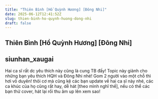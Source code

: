 ```yaml
---
title: "Thiên Bình [Hồ Quỳnh Hương] [Đông Nhi]"
date: 2025-06-12T12:41:52Z
slug: thien-binh-ho-quynh-huong-dong-nhi
draft: false
---
```


## Thiên Bình [Hồ Quỳnh Hương] [Đông Nhi]

## siunhan_xaugai

Hai ca sĩ rất dc yêu thích này cũng là cung TB đấy! Topic này giành cho những bạn yêu thích HQH và Đông Nhi nhé! 
Gom 2 người vào một chỗ thì hơi vô duyên! thôi cơ mà cũng kệ 
các bạn update về hai ca sĩ này nhé, các ca khúc của họ cũng rất hay, dễ hát [theo mình nghĩ thế], nếu có thể các bạn thử cover, hát lại rồi thu âm up lên xem sao!